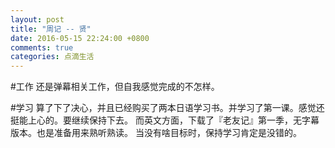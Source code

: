 ```yaml
---
layout: post
title: "周记 -- 贤"
date: 2016-05-15 22:24:00 +0800
comments: true
categories: 点滴生活
---
```

#工作
还是弹幕相关工作，但自我感觉完成的不怎样。

#学习
算了下了决心，并且已经购买了两本日语学习书。并学习了第一课。感觉还挺能上心的。要继续保持下去。
而英文方面，下载了『老友记』第一季，无字幕版本。也是准备用来熟听熟读。
当没有啥目标时，保持学习肯定是没错的。

